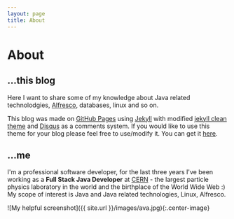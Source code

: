 ```yaml
---
layout: page
title: About
---
```


# About

## ...this blog

Here I want to share some of my knowledge about Java related technolodgies, [Alfresco](http://www.alfresco.com/), databases, linux and so on.

This blog was made on [GitHub Pages](https://pages.github.com/) using [Jekyll](http://jekyllrb.com/) with modified [jekyll clean theme](http://jekyllthemes.org/themes/jekyll-clean/) and [Disqus](https://disqus.com/) as a comments system. If you would like to use this theme for your blog please feel free to use/modify it. You can get it [here](https://github.com/streetturtle/jekyll-clean-dark).

## ...me

I'm a professional software developer, for the last three years I've been working as a **Full Stack Java Developer** at [CERN](http://home.cern/about) - the largest particle physics laboratory in the world and the birthplace of the World Wide Web :)
My scope of interest is Java and Java related technologies, Linux, Alfresco.

![My helpful screenshot]({{ site.url }}/images/ava.jpg){:.center-image}
